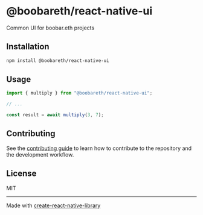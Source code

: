# @boobareth/react-native-ui

Common UI for boobar.eth projects

## Installation

```sh
npm install @boobareth/react-native-ui
```

## Usage

```js
import { multiply } from "@boobareth/react-native-ui";

// ...

const result = await multiply(3, 7);
```

## Contributing

See the [contributing guide](CONTRIBUTING.md) to learn how to contribute to the repository and the development workflow.

## License

MIT

---

Made with [create-react-native-library](https://github.com/callstack/react-native-builder-bob)
